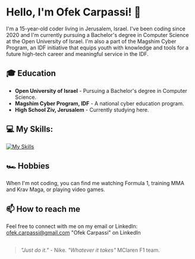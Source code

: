 # Hello, I'm Ofek Carpassi! 👋

I'm a 15-year-old coder living in Jerusalem, Israel. I've been coding since 2020 and I'm currently pursuing a Bachelor's degree in Computer Science at the Open University of Israel. I'm also a part of the Magshim Cyber Program, an IDF initiative that equips youth with knowledge and tools for a future high-tech career and meaningful service in the IDF.

## 🎓 Education
- **Open University of Israel** - Pursuing a Bachelor's degree in Computer Science.
- **Magshim Cyber Program, IDF** - A national cyber education program.
- **High School Ziv, Jerusalem** - Currently studying here.

## 💻 My Skills:
[![My Skills](https://skillicons.dev/icons?i=c,cs,clion,html,css,js,java,eclipse,idea,discord,py,pycharm,django,flask,linux,visualstudio,vscode,webstorm,windows,git,github,ubuntu)](https://skillicons.dev)

## 🏎️ Hobbies
When I'm not coding, you can find me watching Formula 1, training MMA and Krav Maga, or playing video games.

## 📫 How to reach me
Feel free to connect with me on my email or LinkedIn:
ofek.carpassi@gmail.com      "Ofek Carpassi" on LinkedIn

##
> _"Just do it."_ - Nike.
> _"Whatever it takes"_ MClaren F1 team.

